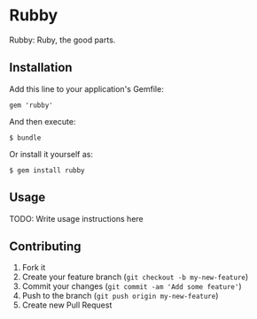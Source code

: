 # Rubby

Rubby: Ruby, the good parts.

## Installation

Add this line to your application's Gemfile:

    gem 'rubby'

And then execute:

    $ bundle

Or install it yourself as:

    $ gem install rubby

## Usage

TODO: Write usage instructions here

## Contributing

1. Fork it
2. Create your feature branch (`git checkout -b my-new-feature`)
3. Commit your changes (`git commit -am 'Add some feature'`)
4. Push to the branch (`git push origin my-new-feature`)
5. Create new Pull Request
